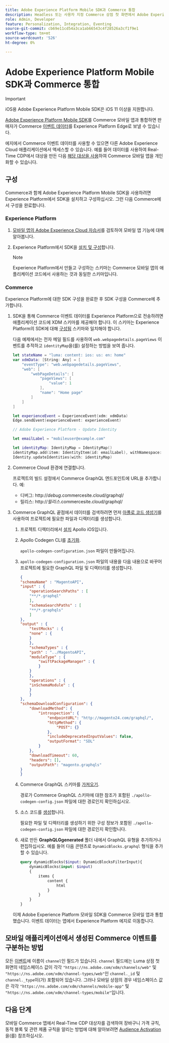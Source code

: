 ```yaml
---
title: Adobe Experience Platform Mobile SDK과 Commerce 통합
description: Headless 또는 사용자 지정 Commerce 상점 첫 화면에서 Adobe Experience Platform Mobile SDK을 사용하는 방법에 대해 알아봅니다.
role: Admin, Developer
feature: Personalization, Integration, Eventing
source-git-commit: cb69e11cd54a3ca1ab66543c4f28526a3cf1f9e1
workflow-type: tm+mt
source-wordcount: '526'
ht-degree: 0%

---
```


# Adobe Experience Platform Mobile SDK과 Commerce 통합

>[!IMPORTANT]
>
>iOS용 Adobe Experience Platform Mobile SDK은 iOS 11 이상을 지원합니다.

[Adobe Experience Platform Mobile SDK](https://developer.adobe.com/client-sdks/home/)를 Commerce 모바일 앱과 통합하면 판매자가 Commerce [이벤트 데이터](events.md)를 Experience Platform Edge로 보낼 수 있습니다.

에지에서 Commerce 이벤트 데이터를 사용할 수 있으면 다른 Adobe Experience Cloud 애플리케이션에서 액세스할 수 있습니다. 예를 들어 데이터를 사용하여 Real-Time CDP에서 대상을 만든 다음 [해당 대상을 사용](https://experienceleague.adobe.com/docs/commerce-admin/customers/audience-activation.html?lang=ko)하여 Commerce 모바일 앱을 개인화할 수 있습니다.

## 구성

Commerce과 함께 Adobe Experience Platform Mobile SDK을 사용하려면 Experience Platform에서 SDK을 설치하고 구성하십시오. 그런 다음 Commerce에서 구성을 완료합니다.

### Experience Platform

1. [모바일 앱의 Adobe Experience Cloud 자습서](https://experienceleague.adobe.com/docs/platform-learn/implement-mobile-sdk/overview.html?lang=ko)를 검토하여 모바일 앱 기능에 대해 알아봅니다.

1. Experience Platform에서 SDK을 [설치 및 구성](https://developer.adobe.com/client-sdks/documentation/getting-started/)합니다.

   >[!NOTE]
   >
   >Experience Platform에서 만들고 구성하는 스키마는 Commerce 모바일 앱의 애플리케이션 코드에서 사용하는 것과 동일한 스키마입니다.

### Commerce

Experience Platform에 대한 SDK 구성을 완료한 후 SDK 구성을 Commerce에 추가합니다.

1. SDK을 통해 Commerce 이벤트 데이터를 Experience Platform으로 전송하려면 애플리케이션 코드에 XDM 스키마를 제공해야 합니다. 이 스키마는 Experience Platform의 SDK에 대해 [구성됨](https://developer.adobe.com/client-sdks/home/getting-started/set-up-schemas-and-datasets/) 스키마와 일치해야 합니다.

   다음 예제에서는 전자 메일 필드를 사용하여 `web.webpagedetails.pageViews` 이벤트를 추적하고 `identityMap`을(를) 설정하는 방법을 보여 줍니다.

   ```swift
   let stateName = "luma: content: ios: us: en: home"
   var xdmData: [String: Any] = [
       "eventType": "web.webpagedetails.pageViews",
       "web": [
           "webPageDetails": [
               "pageViews": [
                   "value": 1
               ],
               "name": "Home page"
           ]
       ]
   ]
   
   let experienceEvent = ExperienceEvent(xdm: xdmData)
   Edge.sendEvent(experienceEvent: experienceEvent)
   
   // Adobe Experience Platform - Update Identity
   
   let emailLabel = "mobileuser@example.com"
   
   let identityMap: IdentityMap = IdentityMap()
   identityMap.add(item: IdentityItem(id: emailLabel), withNamespace: "Email")
   Identity.updateIdentities(with: identityMap)
   ```

1. Commerce Cloud 환경에 연결합니다.

   프로젝트의 빌드 설정에서 Commerce GraphQL 엔드포인트에 URL을 추가합니다. 예:

   - 디버그: http://_debug_.commercesite.cloud/graphql/
   - 릴리스: http://_릴리스_.commercesite.cloud/graphql/

1. Commerce GraphQL 끝점에서 데이터를 검색하려면 먼저 [아폴로 코드 생성기](https://www.apollographql.com/docs/ios/)를 사용하여 프로젝트에 필요한 파일과 디렉터리를 생성합니다.

   1. 프로젝트 디렉터리에서 [설치](https://www.apollographql.com/docs/ios/get-started#1-install-the-apollo-frameworks) Apollo iOS입니다.

   1. Apollo Codegen CLI를 [초기화](https://www.apollographql.com/docs/ios/code-generation/codegen-cli/#initialize).

      `apollo-codegen-configuration.json` 파일이 만들어집니다.

   1. `apollo-codegen-configuration.json` 파일의 내용을 다음 내용으로 바꾸어 프로젝트에 필요한 GraphQL 파일 및 디렉터리를 생성합니다.

      ```json
      {
      "schemaName" : "MagentoAPI",
      "input" : {
          "operationSearchPaths" : [
          "**/*.graphql"
          ],
          "schemaSearchPaths" : [
          "**/*.graphqls"
          ]
      },
      "output" : {
          "testMocks" : {
          "none" : {
          }
          },
          "schemaTypes" : {
          "path" : "../MagentoAPI",
          "moduleType" : {
              "swiftPackageManager" : {
              }
          }
          },
          "operations" : {
          "inSchemaModule" : {
          }
          }
      },
      "schemaDownloadConfiguration": {
          "downloadMethod": {
              "introspection": {
                  "endpointURL": "http://magento24.com/graphql/",
                  "httpMethod": {
                      "POST": {}
                  },
                  "includeDeprecatedInputValues": false,
                  "outputFormat": "SDL"
              }
          },
          "downloadTimeout": 60,
          "headers": [],
          "outputPath": "magento.graphqls"
      }
      }
      ```

   1. Commerce GraphQL 스키마를 [가져오기](https://www.apollographql.com/docs/ios/code-generation/codegen-cli/#fetch-schema).

      경로가 Commerce GraphQL 스키마에 대한 참조가 포함된 `./apollo-codegen-config.json` 파일에 대한 경로인지 확인하십시오.

   1. 소스 코드를 [생성](https://www.apollographql.com/docs/ios/code-generation/codegen-cli/#generate)합니다.

      필요한 파일 및 디렉터리를 생성하기 위한 구성 정보가 포함된 `./apollo-codegen-config.json` 파일에 대한 경로인지 확인합니다.

   1. 새로 만든 **GraphQLGgenerated** 폴더 내에서 GraphQL 유형을 추가하거나 편집하십시오. 예를 들어 다음 콘텐츠로 `DynamicBlocks.graphql` 형식을 추가할 수 있습니다.

      ```graphql
      query dynamicBlocks($input: DynamicBlocksFilterInput){
          dynamicBlocks(input: $input)
          {
              items {
                  content {
                      html
                  }
              }
          }
      }
      ```

   이제 Adobe Experience Platform 모바일 SDK을 Commerce 모바일 앱과 통합했습니다. 이벤트 데이터는 앱에서 Experience Platform 에지로 이동합니다.

## 모바일 애플리케이션에서 생성된 Commerce 이벤트를 구분하는 방법

모든 [이벤트](events.md)에 이름이 `channel`인 필드가 있습니다. `channel` 필드에는 Luma 상점 첫 화면의 네임스페이스 값이 각각 `"https://ns.adobe.com/xdm/channels/web"` 및 `"https://ns.adobe.com/xdm/channel-types/web"`인 `channel._id` 및 `channel._type`이(가) 포함되어 있습니다. 그러나 모바일 상점의 경우 네임스페이스 값은 각각 `"https://ns.adobe.com/xdm/channels/mobile-app"` 및 `"https://ns.adobe.com/xdm/channel-types/mobile"`입니다.

## 다음 단계

모바일 Commerce 앱에서 Real-Time CDP 대상자를 검색하여 장바구니 가격 규칙, 동적 블록 및 관련 제품 규칙을 알리는 방법에 대해 알아보려면 [Audience Activation](https://experienceleague.adobe.com/docs/commerce-admin/customers/audience-activation.html?lang=ko#retrieve-audiences-using-the-adobe-experience-platform-mobile-sdk)을(를) 참조하십시오.
